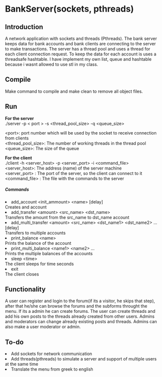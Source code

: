 
<h1/>BankServer(sockets, pthreads) </h1>
<h2/>Introduction </h2>
A network application with sockets and threads (Pthreads). The bank server keeps data for bank accounts and bank clients are connecting to the server to make transactions. The server has a thread pool and uses a thread for each client connection request. To keep the data for each account is uses a threadsafe hashtable. I have implement my own list, queue and hashtable because i wasnt allowed to use stl in my class.
<h2/>Compile</h2>
Make command to compile and make clean to remove all object files.
<h2/>Run	</h2></h2>
<b/>For the server</b></br>
./server -p &lt; port &gt; -s &lt;thread_pool_size&gt; -q &lt;queue_size&gt;</br>

&lt;port&gt;: port number which will be used by the socket to receive connection from clients</br>
&lt;thread_pool_size&gt;: The number of working threads in the thread pool</br>
&lt;queue_size&gt;: The size of the queue</br>

<b/>For the client</b></br>
./client -h &lt;server_host&gt; -p &lt;server_port&gt; -i &lt;command_file&gt; </br>
&lt;server_host&gt;: The address (name) of the server machine</br>
&lt;server_port&gt; : The port of the server, so the client can connect to it</br>
&lt;command_file&gt; : The file with the commands to the server</br>

<h5/>Commands</h5>
<lu>
<li>add_account &lt;init_ammount&gt; &lt;name&gt; [delay]</li>
Creates and account
<li>add_transfer &lt;amount&gt; &lt;src_name&gt; &lt;dst_name&gt;</li>
Transfers the amount from the src_name to dst_name account
<li>add_multi_transfer &lt;amount&gt; &lt;src_name> &lt;dst_name1&gt; &lt;dst_name2&gt; ... [delay]</li>
Transfers to multiple accounts
<li>print_balance &lt;name&gt;</li>
Prints the balance of the account
<li>print_multi_balance &lt;name1&gt; &lt;name2&gt; ...</li>
Prints the multiple balances of the accounts
<li>sleep &lt;time&gt;</li>
The client sleeps for time seconds
<li>exit</li>
The client closes

<h2/>Functionality</h2>
A user can register and login to the forum(if its a visitor, he skips that step), after that he/she can browse the forums and the subforms throught the menu. If its a admin he can create forums. The user can create threads and add his own posts to the threads already created from other users. Admins and moderators can change already existing posts and threads. Admins can also make a user moderator or admin.

<h2/>To-do</h2>
<lu>
<li>Add sockets for network communication</li>
<li>Add threads(pthreads) to simulate a server and support of multiple users at the same time</li>
<li>Translate the menu from greek to english</li>
</lu>
